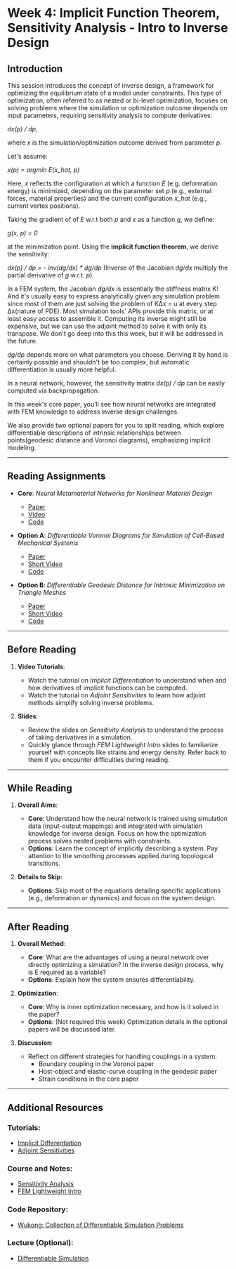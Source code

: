 # Week 4: Implicit Function Theorem, Sensitivity Analysis - Intro to Inverse Design
## Introduction

This session introduces the concept of inverse design, a framework for optimizing the equilibrium state of a model under constraints. This type of optimization, often referred to as nested or bi-level optimization, focuses on solving problems where the simulation or optimization outcome depends on input parameters, requiring sensitivity analysis to compute derivatives:

*dx(p) / dp*, 

where *x* is the simulation/optimization outcome derived from parameter *p*.

Let's assume:

*x(p) = argmin E(x_hat, p)*

Here, *x* reflects the configuration at which a function *E* (e.g. deformation energy) is minimized, depending on the parameter set *p* (e.g., external forces, material properties) and the current configuration *x_hat* (e.g., current vertex positions).

Taking the gradient of of *E* w.r.t both *p* and *x* as a function *g*, we define: 

*g(x, p) = 0*

at the minimization point. Using the **implicit function theorem**, we derive the sensitivity:

*dx(p) / dp = - inv(dg/dx) * dg/dp* (Inverse of the Jacobian *dg/dx* multiply the partial derivative of *g* w.r.t. *p*)

In a FEM system, the Jacobian *dg/dx* is essentially the stiffness matrix K! And it's usually easy to express analytically given any simulation problem since most of them are just solving the problem of KΔx = u at every step Δx(nature of PDE). 
Most simulation tools' APIs provide this matrix, or at least easy access to assemble it. Computing its inverse might still be expensive, but we can use the adjoint method to solve it with only its transpose. We don't go deep into this this week, but it will be addressed in the future.

*dg/dp* depends more on what parameters you choose. Deriving it by hand is certainly possible and shouldn't be too complex, but automatic differentiation is usually more helpful.

In a neural network, however, the sensitivity matrix *dx(p) / dp* can be easily computed via backpropagation. 

In this week's core paper, you’ll see how neural networks are integrated with FEM knowledge to address inverse design challenges.

We also provide two optional papers for you to split reading, which explore differentiable descriptions of intrinsic relationships between points(geodesic distance and Voronoi diagrams), emphasizing implicit modeling.

---

## Reading Assignments

- **Core**: *Neural Metamaterial Networks for Nonlinear Material Design*
  - [Paper](https://arxiv.org/pdf/2309.10600)
  - [Video](https://www.youtube.com/watch?v=NHLYxoZ2O_s&ab_channel=ComputationalRoboticsLab)
  - [Code](https://github.com/liyuesolo/NeuralMetamaterialNetwork)
 
- **Option A**: *Differentiable Voronoi Diagrams for Simulation of Cell-Based Mechanical Systems*
  - [Paper](https://arxiv.org/pdf/2404.18629)
  - [Short Video](https://www.youtube.com/watch?v=wbBJ4v9VyR0&ab_channel=ComputationalRoboticsLab)
  - [Code](https://github.com/lnumerow-ethz/VoronoiCellSim)
 
- **Option B**: *Differentiable Geodesic Distance for Intrinsic Minimization on Triangle Meshes*
  - [Paper](https://arxiv.org/pdf/2404.18610)
  - [Short Video](https://www.youtube.com/watch?v=R0TByqlbsXQ&ab_channel=ComputationalRoboticsLab)
  - [Code](https://github.com/liyuesolo/DifferentiableGeodesics)

---

## Before Reading

1. **Video Tutorials**:
   - Watch the tutorial on *Implicit Differentiation* to understand when and how derivatives of implicit functions can be computed.
   - Watch the tutorial on *Adjoint Sensitivities* to learn how adjoint methods simplify solving inverse problems.

2. **Slides**:
   - Review the slides on *Sensitivity Analysis* to understand the process of taking derivatives in a simulation.
   - Quickly glance through *FEM Lightweight Intro* slides to familiarize yourself with concepts like strains and energy density. Refer back to them if you encounter difficulties during reading.

---

## While Reading

1. **Overall Aims**:
   - **Core**: Understand how the neural network is trained using simulation data (input-output mappings) and integrated with simulation knowledge for inverse design. Focus on how the optimization process solves nested problems with constraints.
   - **Options**: Learn the concept of implicitly describing a system. Pay attention to the smoothing processes applied during topological transitions.

2. **Details to Skip**:
   - **Options**: Skip most of the equations detailing specific applications (e.g., deformation or dynamics) and focus on the system design.

---

## After Reading

1. **Overall Method**:
   - **Core**: What are the advantages of using a neural network over directly optimizing a simulation? In the inverse design process, why is E required as a variable?
   - **Options**: Explain how the system ensures differentiability.

2. **Optimization**:
   - **Core**: Why is inner optimization necessary, and how is it solved in the paper?
   - **Options**: (Not required this week) Optimization details in the optional papers will be discussed later.

3. **Discussion**:
   - Reflect on different strategies for handling couplings in a system:
     - Boundary coupling in the Voronoi paper
     - Host-object and elastic-curve coupling in the geodesic paper
     - Strain conditions in the core paper

---

## Additional Resources

### Tutorials:
- [Implicit Differentiation](https://www.3blue1brown.com/lessons/implicit-differentiation)
- [Adjoint Sensitivities](https://www.youtube.com/watch?v=MlHKW7Ja-qs&ab_channel=MachineLearning%26Simulation)

### Course and Notes:
- [Sensitivity Analysis](https://crl.ethz.ch/teaching/computational-fab-19/slides/sensitivityAnalysis.pdf)
- [FEM Lightweight Intro](https://www.cs.cmu.edu/~scoros/cs15869-s15/lectures/08-FEM.pdf)

### Code Repository:
- [Wukong: Collection of Differentiable Simulation Problems](https://github.com/liyuesolo/Wukong2024/tree/master)

### Lecture (Optional):
- [Differentiable Simulation](https://www.youtube.com/watch?v=atCFu-vwyVw&t=1261s&ab_channel=%E6%9C%B1%E5%AD%90%E5%8E%9A)
